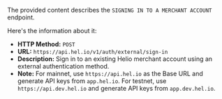 The provided content describes the `SIGNING IN TO A MERCHANT ACCOUNT` endpoint.

Here's the information about it:

*   **HTTP Method:** `POST`
*   **URL:** `https://api.hel.io/v1/auth/external/sign-in`
*   **Description:** Sign in to an existing Helio merchant account using an external authentication method.
*   **Note:** For mainnet, use `https://api.hel.io` as the Base URL and generate API keys from `app.hel.io`. For testnet, use `https://api.dev.hel.io` and generate API keys from `app.dev.hel.io`.